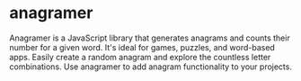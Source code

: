 # anagramer
Anagramer is a JavaScript library that generates anagrams and counts their number for a given word. It's ideal for games, puzzles, and word-based apps. Easily create a random anagram and explore the countless letter combinations. Use anagramer to add anagram functionality to your projects.
